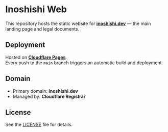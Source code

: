# Inoshishi Web

This repository hosts the static website for **[inoshishi.dev](https://inoshishi.dev)** — the main landing page and legal documents.

## Deployment

Hosted on **[Cloudflare Pages](https://pages.cloudflare.com/)**.  
Every push to the `main` branch triggers an automatic build and deployment.

## Domain

- Primary domain: **inoshishi.dev**
- Managed by: **Cloudflare Registrar**

## License

See the [LICENSE](./LICENSE) file for details.